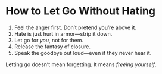 # How to Let Go Without Hating

1. Feel the anger first. Don’t pretend you’re above it.
2. Hate is just hurt in armor—strip it down.
3. Let go for *you*, not for them.
4. Release the fantasy of closure.
5. Speak the goodbye out loud—even if they never hear it.

Letting go doesn’t mean forgetting. It means *freeing yourself*.
